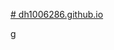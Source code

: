 [# dh1006286.github.io](https://dh1006286.github.io/)

<a href="file:///C:/Users/dh1006286/OneDrive%20-%20Ozarks%20Technical%20Community%20College/Exam3webdev/contact.html">g</a>
